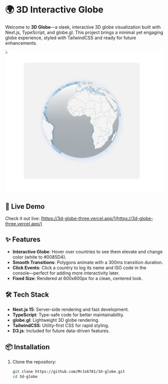 # 🌍 3D Interactive Globe

Welcome to **3D Globe**—a sleek, interactive 3D globe visualization built with Next.js, TypeScript, and globe.gl. This project brings a minimal yet engaging globe experience, styled with TailwindCSS and ready for future enhancements.

![3D Globe Preview](https://github.com/MrJs6781/3d-globe/raw/main/screenshots/globe-preview.png)

## 🚀 Live Demo

Check it out live: [https://3d-globe-three.vercel.app/](https://3d-globe-three.vercel.app/)

## ✨ Features

- **Interactive Globe**: Hover over countries to see them elevate and change color (white to #0085D4).
- **Smooth Transitions**: Polygons animate with a 300ms transition duration.
- **Click Events**: Click a country to log its name and ISO code in the console—perfect for adding more interactivity later.
- **Fixed Size**: Rendered at 600x600px for a clean, centered look.

## 🛠 Tech Stack

- **Next.js 15**: Server-side rendering and fast development.
- **TypeScript**: Type-safe code for better maintainability.
- **globe.gl**: Lightweight 3D globe rendering.
- **TailwindCSS**: Utility-first CSS for rapid styling.
- **D3.js**: Included for future data-driven features.

## 📦 Installation

1. Clone the repository:
   ```bash
   git clone https://github.com/MrJs6781/3d-globe.git
   cd 3d-globe
   ```
